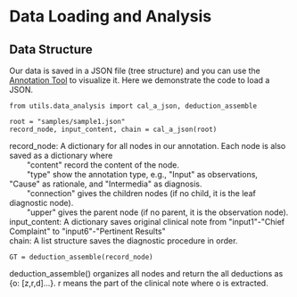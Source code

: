 # Data Loading and Analysis
## Data Structure
Our data is saved in a JSON file (tree structure) and you can use the [Annotation Tool](https://github.com/wbw520/DiReCT/tree/master/utils/data_annotation) to visualize it.
Here we demonstrate the code to load a JSON.
```
from utils.data_analysis import cal_a_json, deduction_assemble

root = "samples/sample1.json"
record_node, input_content, chain = cal_a_json(root)
```
record_node: A dictionary for all nodes in our annotation. Each node is also saved as a dictionary where <br>
&nbsp;&nbsp;&nbsp;&nbsp;&nbsp;&nbsp;&nbsp;&nbsp;"content" record the content of the node. <br>
&nbsp;&nbsp;&nbsp;&nbsp;&nbsp;&nbsp;&nbsp;&nbsp;"type" show the annotation type, e.g., "Input" as observations, "Cause" as rationale, and "Intermedia" as diagnosis. <br>
&nbsp;&nbsp;&nbsp;&nbsp;&nbsp;&nbsp;&nbsp;&nbsp;"connection" gives the children nodes (if no child, it is the leaf diagnostic node). <br>
&nbsp;&nbsp;&nbsp;&nbsp;&nbsp;&nbsp;&nbsp;&nbsp;"upper" gives the parent node (if no parent, it is the observation node). <br>
input_content: A dictionary saves original clinical note from "input1"-"Chief Complaint" to "input6"-"Pertinent Results" <br>
chain: A list structure saves the diagnostic procedure in order.
```
GT = deduction_assemble(record_node)
```
deduction_assemble() organizes all nodes and return the all deductions as {o: [z,r,d]...}. r means the part of the clinical note where o is extracted.